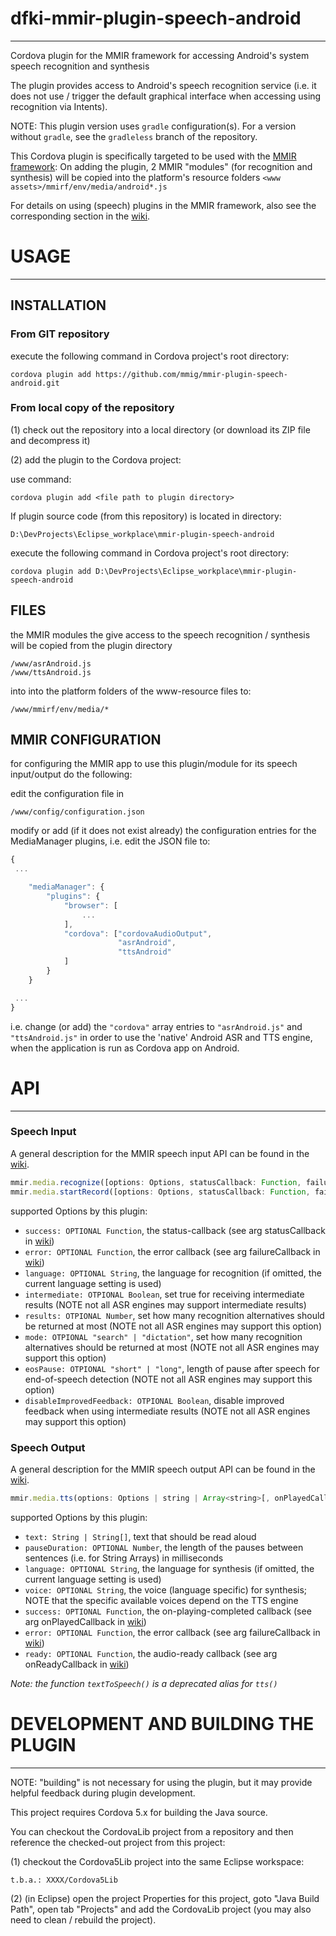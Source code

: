 # dfki-mmir-plugin-speech-android
----

Cordova plugin for the MMIR framework for accessing Android's system speech recognition and synthesis

The plugin provides access to Android's speech recognition service (i.e. it does not use / trigger
the default graphical interface when accessing using recognition via Intents).

NOTE: This plugin version uses `gradle` configuration(s). For a version without `gradle`,
      see the `gradleless` branch of the repository.


This Cordova plugin is specifically targeted to be used with the [MMIR framework][1]: 
On adding the plugin, 2 MMIR "modules" (for recognition and synthesis) will be copied
into the platform's resource folders `<www assets>/mmirf/env/media/android*.js`

For details on using (speech) plugins in the MMIR framework, also see the corresponding
section in the [wiki][2].

# USAGE
------


## INSTALLATION

### From GIT repository

execute the following command in Cordova project's root directory: 

    cordova plugin add https://github.com/mmig/mmir-plugin-speech-android.git


### From local copy of the repository

(1) check out the repository into a local directory (or download its ZIP file and decompress it)

(2) add the plugin to the Cordova project:

use command: 

    cordova plugin add <file path to plugin directory>

If plugin source code (from this repository) is located in directory: 

    D:\DevProjects\Eclipse_workplace\mmir-plugin-speech-android

execute the following command in Cordova project's root directory: 

    cordova plugin add D:\DevProjects\Eclipse_workplace\mmir-plugin-speech-android


## FILES

the MMIR modules the give access to the speech recognition / synthesis will be copied
from the plugin directory 

    /www/asrAndroid.js
    /www/ttsAndroid.js
 
into into the platform folders of the www-resource files to: 

    /www/mmirf/env/media/*

 
## MMIR CONFIGURATION

for configuring the MMIR app to use this plugin/module for its speech input/output do the following: 

edit the configuration file in 

    /www/config/configuration.json
 
modify or add (if it does not exist already) the configuration entries
for the MediaManager plugins, i.e. edit the JSON file to: 
```javascript
{
 ...

    "mediaManager": {
    	"plugins": {
    		"browser": [
    			...
    		],
    		"cordova": ["cordovaAudioOutput",
    		            "asrAndroid",
    		            "ttsAndroid"
    		]
    	}
    }

 ...
}
```
i.e. change (or add) the `"cordova"` array entries to `"asrAndroid.js"` and `"ttsAndroid.js"`
in order to use the 'native' Android ASR and TTS engine, when the application is run as Cordova app
on Android.


# API
----


### Speech Input

A general description for the MMIR speech input API can be found in the [wiki][3].

```javascript
mmir.media.recognize([options: Options, statusCallback: Function, failureCallback: Function])
mmir.media.startRecord([options: Options, statusCallback: Function, failureCallback: Function])
```

supported Options by this plugin:  
 * `success: OPTIONAL Function`, the status-callback (see arg statusCallback in [wiki][3])
 * `error: OPTIONAL Function`, the error callback (see arg failureCallback in [wiki][3])
 * `language: OPTIONAL String`, the language for recognition (if omitted, the current language setting is used)
 * `intermediate: OTPIONAL Boolean`, set true for receiving intermediate results (NOTE not all ASR engines may support intermediate results)
 * `results: OTPIONAL Number`, set how many recognition alternatives should be returned at most (NOTE not all ASR engines may support this option)
 * `mode: OTPIONAL "search" | "dictation"`, set how many recognition alternatives should be returned at most (NOTE not all ASR engines may support this option)
 * `eosPause: OTPIONAL "short" | "long"`, length of pause after speech for end-of-speech detection (NOTE not all ASR engines may support this option)
 * `disableImprovedFeedback: OTPIONAL Boolean`, disable improved feedback when using intermediate results (NOTE not all ASR engines may support this option)

### Speech Output

A general description for the MMIR speech output API can be found in the [wiki][4].

```javascript
mmir.media.tts(options: Options | string | Array<string>[, onPlayedCallback: Function, failureCallback: Function, onReadyCallback: Function])
```

supported Options by this plugin:
 * `text: String | String[]`, text that should be read aloud
 * `pauseDuration: OPTIONAL Number`, the length of the pauses between sentences (i.e. for String Arrays) in milliseconds
 * `language: OPTIONAL String`, the language for synthesis (if omitted, the current language setting is used)
 * `voice: OPTIONAL String`, the voice (language specific) for synthesis; NOTE that the specific available voices depend on the TTS engine
 * `success: OPTIONAL Function`, the on-playing-completed callback (see arg onPlayedCallback in [wiki][4])
 * `error: OPTIONAL Function`, the error callback (see arg failureCallback in [wiki][4])
 * `ready: OPTIONAL Function`, the audio-ready callback (see arg onReadyCallback in [wiki][4])


_Note: the function `textToSpeech()` is a deprecated alias for `tts()`_




# DEVELOPMENT AND BUILDING THE PLUGIN
------

NOTE:
"building" is not necessary for using the plugin, but it
may provide helpful feedback during plugin development.

This project requires Cordova 5.x for building the Java source.

You can checkout the CordovaLib project from a repository and then
reference the checked-out project from this project:

(1) checkout the Cordova5Lib project into the same Eclipse workspace: 

    t.b.a.: XXXX/Cordova5Lib 

(2) (in Eclipse) open the project Properties for this project, goto "Java Build Path", open tab "Projects"
 and add the CordovaLib project (you may also need to clean / rebuild the project).



[1]: https://github.com/mmig/mmir
[2]: https://github.com/mmig/mmir/wiki/3.9.2-Speech-Processing-in-MMIR
[3]: https://github.com/mmig/mmir/wiki/3.9.2-Speech-Processing-in-MMIR#speech-input-api
[4]: https://github.com/mmig/mmir/wiki/3.9.2-Speech-Processing-in-MMIR#speech-output-api
